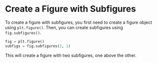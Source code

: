# Create a Figure with Subfigures

To create a figure with subfigures, you first need to create a figure object using `plt.figure()`. Then, you can create subfigures using `fig.subfigures()`.

```python
fig = plt.figure()
subfigs = fig.subfigures(2, 1)
```

This will create a figure with two subfigures, one above the other.
